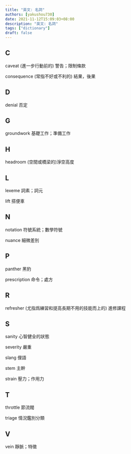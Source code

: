 ```yaml
---
title: "英文: 名詞"
authors: [yakushou730]
date: 2021-11-12T15:09:03+08:00
description: "英文: 名詞"
tags: ["dictionary"]
draft: false
---
```


## C
caveat (進一步行動前的) 警告；限制條款

consequence (常指不好或不利的) 結果，後果

## D
denial 否定

## G
groundwork 基礎工作；準備工作

## H
headroom (空間或橋梁的)淨空高度

## L
lexeme 詞素；詞元

lift 搭便車

## N
notation 符號系統；數學符號

nuance 細微差別

## P
panther 黑豹

prescription 命令；處方

## R
refresher (尤指爲練習和提高長期不用的技能而上的) 進修課程

## S
sanity 心智健全的狀態

severity 嚴重

slang 俚語

stem 主幹

strain 壓力；作用力

## T
throttle 節流閥

triage 情況鑑別分類

## V
vein 靜脈；特徵


